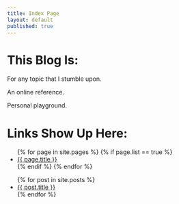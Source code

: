 ```yaml
---
title: Index Page
layout: default
published: true
---
```

# This Blog Is:
For any topic that I stumble upon.

An online reference.

Personal playground.

# Links Show Up Here:
<ul class="index_menu">
  {% for page in site.pages %}
    {% if page.list == true %}
      <li>
        <a href="{{ page.permalink }}">{{ page.title }}</a>
      </li>
    {% endif %}
  {% endfor %}
  <div style="clear: both;"></div>
</ul>

<ul class="index_menu">
  {% for post in site.posts %}
    <li>
      <a href="{{ post.url }}">{{ post.title }}</a>
    </li>
  {% endfor %}
</ul>
